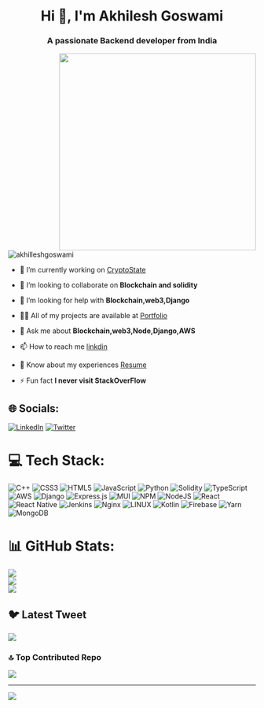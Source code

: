 
<h1 align="center">Hi 👋, I'm Akhilesh Goswami</h1>
<h3 align="center">A passionate Backend developer from India</h3>
<img  align="right" width="400" src="https://cdn.dribbble.com/users/1162077/screenshots/3848914/programmer.gif"/>
<p align="left"> <img src="https://komarev.com/ghpvc/?username=akhilleshgoswami&label=Profile%20views&color=0e75b6&style=flat" alt="akhilleshgoswami" /> </p>


- 🔭 I’m currently working on [CryptoState](https://github.com/Akhilleshgoswami/CryptoState_collage_project)

- 👯 I’m looking to collaborate on **Blockchain and solidity**

- 🤝 I’m looking for help with **Blockchain,web3,Django**

- 👨‍💻 All of my projects are available at [Portfolio](https://angry-hermann-ec97cd.netlify.app/)

- 💬 Ask me about **Blockchain,web3,Node,Django,AWS**

- 📫 How to reach me [linkdin](https://www.linkedin.com/in/akhilesh-goswami/)

- 📄 Know about my experiences [Resume](https://drive.google.com/file/d/1BLxtd7dzZth7Q92v2SzftPa1GTM0YqIb/view)

- ⚡ Fun fact **I never visit StackOverFlow**


## 🌐 Socials:
[![LinkedIn](https://img.shields.io/badge/LinkedIn-%230077B5.svg?logo=linkedin&logoColor=white)](https://linkedin.com/in/akhilesh-goswami) [![Twitter](https://img.shields.io/badge/Twitter-%231DA1F2.svg?logo=Twitter&logoColor=white)](https://twitter.com/0x_goswami) 

# 💻 Tech Stack:
![C++](https://img.shields.io/badge/c++-%2300599C.svg?style=for-the-badge&logo=c%2B%2B&logoColor=white) ![CSS3](https://img.shields.io/badge/css3-%231572B6.svg?style=for-the-badge&logo=css3&logoColor=white) ![HTML5](https://img.shields.io/badge/html5-%23E34F26.svg?style=for-the-badge&logo=html5&logoColor=white) ![JavaScript](https://img.shields.io/badge/javascript-%23323330.svg?style=for-the-badge&logo=javascript&logoColor=%23F7DF1E) ![Python](https://img.shields.io/badge/python-3670A0?style=for-the-badge&logo=python&logoColor=ffdd54) ![Solidity](https://img.shields.io/badge/Solidity-%23363636.svg?style=for-the-badge&logo=solidity&logoColor=white) ![TypeScript](https://img.shields.io/badge/typescript-%23007ACC.svg?style=for-the-badge&logo=typescript&logoColor=white) ![AWS](https://img.shields.io/badge/AWS-%23FF9900.svg?style=for-the-badge&logo=amazon-aws&logoColor=white) ![Django](https://img.shields.io/badge/django-%23092E20.svg?style=for-the-badge&logo=django&logoColor=white) ![Express.js](https://img.shields.io/badge/express.js-%23404d59.svg?style=for-the-badge&logo=express&logoColor=%2361DAFB) ![MUI](https://img.shields.io/badge/MUI-%230081CB.svg?style=for-the-badge&logo=material-ui&logoColor=white) ![NPM](https://img.shields.io/badge/NPM-%23000000.svg?style=for-the-badge&logo=npm&logoColor=white) ![NodeJS](https://img.shields.io/badge/node.js-6DA55F?style=for-the-badge&logo=node.js&logoColor=white) ![React](https://img.shields.io/badge/react-%2320232a.svg?style=for-the-badge&logo=react&logoColor=%2361DAFB) ![React Native](https://img.shields.io/badge/react_native-%2320232a.svg?style=for-the-badge&logo=react&logoColor=%2361DAFB) ![Jenkins](https://img.shields.io/badge/jenkins-%232C5263.svg?style=for-the-badge&logo=jenkins&logoColor=white) ![Nginx](https://img.shields.io/badge/nginx-%23009639.svg?style=for-the-badge&logo=nginx&logoColor=white) ![LINUX](https://img.shields.io/badge/Linux-FCC624?style=for-the-badge&logo=linux&logoColor=black) ![Kotlin](https://img.shields.io/badge/kotlin-%230095D5.svg?style=for-the-badge&logo=kotlin&logoColor=white) ![Firebase](https://img.shields.io/badge/firebase-%23039BE5.svg?style=for-the-badge&logo=firebase) ![Yarn](https://img.shields.io/badge/yarn-%232C8EBB.svg?style=for-the-badge&logo=yarn&logoColor=white) ![MongoDB](https://img.shields.io/badge/MongoDB-%234ea94b.svg?style=for-the-badge&logo=mongodb&logoColor=white)
# 📊 GitHub Stats:
![](https://github-readme-stats.vercel.app/api?username=AkhilleshGoswami&theme=dark&hide_border=false&include_all_commits=false&count_private=false)<br/>
![](https://github-readme-streak-stats.herokuapp.com/?user=AkhilleshGoswami&theme=dark&hide_border=false)<br/>
![](https://github-readme-stats.vercel.app/api/top-langs/?username=AkhilleshGoswami&theme=dark&hide_border=false&include_all_commits=false&count_private=false&layout=compact)

## 🐦 Latest Tweet
[![](https://gtce.itsvg.in/api?username=0x_goswami)](https://github.com/VishwaGauravIn/github-twitter-card-embed)

### 🔝 Top Contributed Repo
![](https://github-contributor-stats.vercel.app/api?username=AkhilleshGoswami&limit=5&theme=dark&combine_all_yearly_contributions=true)

---
[![](https://visitcount.itsvg.in/api?id=AkhilleshGoswami&icon=0&color=0)](https://visitcount.itsvg.in)

<!-- Proudly created with GPRM ( https://gprm.itsvg.in ) -->
